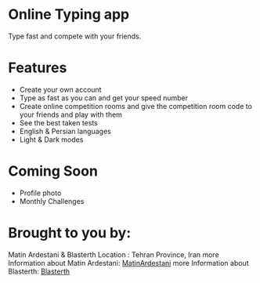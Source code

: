 # Online Typing app
Type fast and compete with your friends.

# Features
- Create your own account
- Type as fast as you can and get your speed number
- Create online competition rooms and give the competition room code to your friends and play with them
- See the best taken tests
- English & Persian languages
- Light & Dark modes

# Coming Soon
- Profile photo
- Monthly Challenges

# Brought to you by:
Matin Ardestani & Blasterth
Location : Tehran Province, Iran
more Information about Matin Ardestani: [MatinArdestani](https://bioly.io/MatinArdestani)
more Information about Blasterth: [Blasterth](https://github.com/Blasterth)